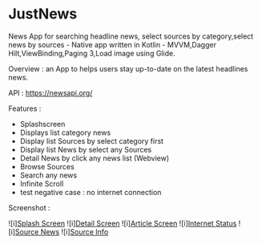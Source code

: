 # JustNews
News App for searching headline news, select sources by category,select news by sources - Native app written in Kotlin - 
MVVM,Dagger Hilt,ViewBinding,Paging 3,Load image using Glide.

Overview : an App to helps users stay up-to-date on the latest headlines news.

API : https://newsapi.org/

Features :

- Splashscreen
- Displays list category news
- Display list Sources by select category first
- Display list News by select any Sources
- Detail News by click any news list (Webview)
- Browse Sources
- Search any news
- Infinite Scroll
- test negative case : no internet connection

Screenshot :

![i][Splash Screen](https://github.com/IrvanWijayaSardam/NewsApi/blob/master/image/SplashScreen.png)
![i][Detail Screen](https://raw.githubusercontent.com/IrvanWijayaSardam/NewsApi/master/image/Detail.png)
![i][Article Screen](https://raw.githubusercontent.com/IrvanWijayaSardam/NewsApi/master/image/Articles.png)
![i][Internet Status](https://raw.githubusercontent.com/IrvanWijayaSardam/NewsApi/master/image/InternetStatus.png)
![i][Source News](https://github.com/IrvanWijayaSardam/NewsApi/blob/master/image/SourceNews.png)
![i][Source Info](https://github.com/IrvanWijayaSardam/NewsApi/blob/master/image/SourcInfo.png)